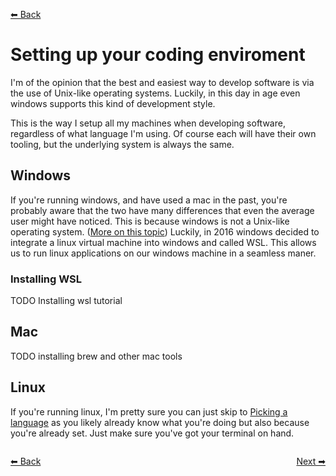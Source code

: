 [⬅ Back](../readme.md)

# Setting up your coding enviroment

I'm of the opinion that the best and easiest way to develop software is via the use of Unix-like operating systems. Luckily, in this day in age even windows supports this kind of development style.

This is the way I setup all my machines when developing software, regardless of what language I'm using. Of course each will have their own tooling, but the underlying system is always the same.

## Windows

If you're running windows, and have used a mac in the past, you're probably aware that the two have many differences that even the average user might have noticed. This is because windows is not a Unix-like operating system. ([More on this topic](unix_vs_dos.md)) Luckily, in 2016 windows decided to integrate a linux virtual machine into windows and called WSL. This allows us to run linux applications on our windows machine in a seamless maner.

### Installing WSL

TODO Installing wsl tutorial

## Mac

TODO installing brew and other mac tools

## Linux

If you're running linux, I'm pretty sure you can just skip to [Picking a language](#Picking-a-language) as you likely already know what you're doing but also because you're already set. Just make sure you've got your terminal on hand.

<div style="float:left;">

[⬅ Back](../readme.md)

</div>

<div style="float:right;">

[Next ➡](picking_a_language.md)

</div>
